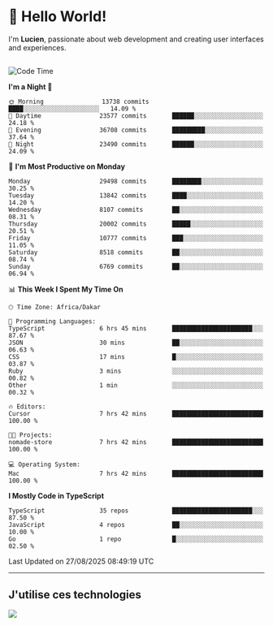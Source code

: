 # 👋 Hello World!

I'm **Lucien**, passionate about web development and creating user interfaces and experiences.

##

<!--START_SECTION:waka-->
![Code Time](http://img.shields.io/badge/Code%20Time-3%2C634%20hrs%2027%20mins-blue)

**I'm a Night 🦉** 

```text
🌞 Morning                13738 commits       ████░░░░░░░░░░░░░░░░░░░░░   14.09 % 
🌆 Daytime                23577 commits       ██████░░░░░░░░░░░░░░░░░░░   24.18 % 
🌃 Evening                36708 commits       █████████░░░░░░░░░░░░░░░░   37.64 % 
🌙 Night                  23490 commits       ██████░░░░░░░░░░░░░░░░░░░   24.09 % 
```
📅 **I'm Most Productive on Monday** 

```text
Monday                   29498 commits       ████████░░░░░░░░░░░░░░░░░   30.25 % 
Tuesday                  13842 commits       ████░░░░░░░░░░░░░░░░░░░░░   14.20 % 
Wednesday                8107 commits        ██░░░░░░░░░░░░░░░░░░░░░░░   08.31 % 
Thursday                 20002 commits       █████░░░░░░░░░░░░░░░░░░░░   20.51 % 
Friday                   10777 commits       ███░░░░░░░░░░░░░░░░░░░░░░   11.05 % 
Saturday                 8518 commits        ██░░░░░░░░░░░░░░░░░░░░░░░   08.74 % 
Sunday                   6769 commits        ██░░░░░░░░░░░░░░░░░░░░░░░   06.94 % 
```


📊 **This Week I Spent My Time On** 

```text
🕑︎ Time Zone: Africa/Dakar

💬 Programming Languages: 
TypeScript               6 hrs 45 mins       ██████████████████████░░░   87.67 % 
JSON                     30 mins             ██░░░░░░░░░░░░░░░░░░░░░░░   06.63 % 
CSS                      17 mins             █░░░░░░░░░░░░░░░░░░░░░░░░   03.87 % 
Ruby                     3 mins              ░░░░░░░░░░░░░░░░░░░░░░░░░   00.82 % 
Other                    1 min               ░░░░░░░░░░░░░░░░░░░░░░░░░   00.32 % 

🔥 Editors: 
Cursor                   7 hrs 42 mins       █████████████████████████   100.00 % 

🐱‍💻 Projects: 
nomade-store             7 hrs 42 mins       █████████████████████████   100.00 % 

💻 Operating System: 
Mac                      7 hrs 42 mins       █████████████████████████   100.00 % 
```

**I Mostly Code in TypeScript** 

```text
TypeScript               35 repos            ██████████████████████░░░   87.50 % 
JavaScript               4 repos             ██░░░░░░░░░░░░░░░░░░░░░░░   10.00 % 
Go                       1 repo              █░░░░░░░░░░░░░░░░░░░░░░░░   02.50 % 
```




 Last Updated on 27/08/2025 08:49:19 UTC
<!--END_SECTION:waka-->
---

## J'utilise ces technologies

<p align="left">
  <a href="https://skillicons.dev">
    <img src="https://skillicons.dev/icons?i=ts,js,go,ruby,css,scss,tailwind,react,vite,nextjs,docker,figma,ableton" />
  </a>
</p>

